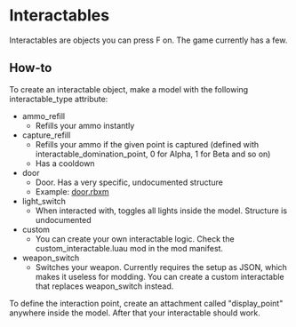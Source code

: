 # Interactables

Interactables are objects you can press F on. The game currently has a few.

## How-to

To create an interactable object, make a model with the following interactable_type attribute:

-   ammo_refill
    -   Refills your ammo instantly
-   capture_refill
    -   Refills your ammo if the given point is captured (defined with interactable_domination_point, 0 for Alpha, 1 for Beta and so on)
    -   Has a cooldown
-   door
    -   Door. Has a very specific, undocumented structure
    -   Example: [door.rbxm](file/door.rbxm)
-   light_switch
    -   When interacted with, toggles all lights inside the model. Structure is undocumented
-   custom
    -   You can create your own interactable logic. Check the custom_interactable.luau mod in the mod manifest.
-   weapon_switch
    -   Switches your weapon. Currently requires the setup as JSON, which makes it useless for modding. You can create a custom interactable that replaces weapon_switch instead.

To define the interaction point, create an attachment called "display_point" anywhere inside the model. After that your interactable should work.
